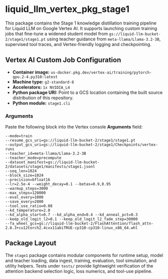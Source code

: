 # liquid_llm_vertex_pkg_stage1

This package contains the Stage 1 knowledge distillation training pipeline for Liquid LLM on Google Vertex AI. It supports launching custom training jobs that fine-tune a widened student model from `gs://liquid-llm-bucket-2/stage1/stage1.pt` using teacher guidance from `meta-llama/Llama-3.2-3B`, supervised tool traces, and Vertex-friendly logging and checkpointing.

## Vertex AI Custom Job Configuration

* **Container image:** `us-docker.pkg.dev/vertex-ai/training/pytorch-gpu.2-4.py310:latest`
* **Machine type:** `g2-standard-8`
* **Accelerators:** `1x NVIDIA_L4`
* **Python package URI:** Point to a GCS location containing the built source distribution of this repository.
* **Python module:** `stage1.cli`

### Arguments

Paste the following block into the Vertex console **Arguments** field:

```
--mode=train
--resume_gcs_uri=gs://liquid-llm-bucket-2/stage1/stage1.pt
--output_gcs_uri=gs://liquid-llm-bucket-2/stage1/Checkpoints/vertex-runs
--teacher_id=meta-llama/Llama-3.2-3B
--teacher_mode=precompute
--dataset_manifest=gs://liquid-llm-bucket-2/datasets/stage1/manifests/stage1.jsonl
--seq_len=1024
--block_size=1024
--precision=bfloat16
--lr=2.5e-4 --weight_decay=0.1 --betas=0.9,0.95
--warmup_steps=3000
--max_steps=120000
--eval_every=1000
--save_every=2000
--tool_use_ratio=0.08
--kd_temperature=2.0
--kd_alpha_start=0.7 --kd_alpha_end=0.4 --kd_anneal_pct=0.3
--keep_old_logit_l2=0.1 --keep_old_logit_l2_fade_step=30000
--fa_wheel_gcs=gs://liquid-llm-bucket-2/FlashAttention/flash_attn-2.8.3+cu12torch2.4cxx11abiTRUE-cp310-cp310-linux_x86_64.whl
```

## Package Layout

The `stage1` package contains modular components for runtime setup, model and teacher loading, data ingest, training, evaluation, tool simulation, and utility helpers. Tests under `tests/` provide lightweight verification of the attention backend selection logic, loss numerics, and tool-use pipeline.
